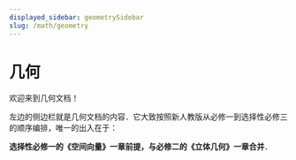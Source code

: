 ```yaml
---
displayed_sidebar: geometrySidebar
slug: /math/geometry
---
```


# 几何

欢迎来到几何文档！

左边的侧边栏就是几何文档的内容．它大致按照新人教版从必修一到选择性必修三的顺序编排，唯一的出入在于：

**选择性必修一的《空间向量》一章前提，与必修二的《立体几何》一章合并**．
